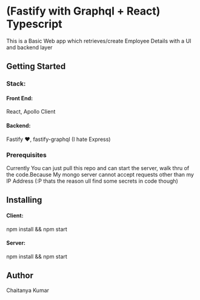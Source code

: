 # (Fastify with Graphql + React) Typescript

This is a Basic Web app which retrieves/create Employee Details
with a UI and backend layer

## Getting Started
### Stack:
#### Front End: 
React, Apollo Client  <br />
#### Backend:
Fastify ❤️, fastify-graphql (I hate Express)

### Prerequisites
Currently You can just pull this repo and can start the server,
walk thru of the code.Because My mongo server cannot accept requests 
other than my IP Address (:P thats the reason ull find some secrets in code though)

## Installing
#### Client:
npm install && npm start  <br />
#### Server:
npm install && npm start

## Author 
Chaitanya Kumar